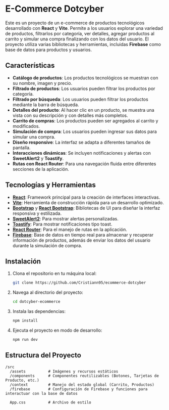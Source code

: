 # E-Commerce Dotcyber

Este es un proyecto de un e-commerce de productos tecnológicos desarrollado con **React** y **Vite**. Permite a los usuarios explorar una variedad de productos, filtrarlos por categoría, ver detalles, agregar productos al carrito y simular una compra finalizando con los datos del usuario. El proyecto utiliza varias bibliotecas y herramientas, incluidas **Firebase** como base de datos para productos y usuarios.

## Características

-   **Catálogo de productos**: Los productos tecnológicos se muestran con su nombre, imagen y precio.
-   **Filtrado de productos**: Los usuarios pueden filtrar los productos por categoría.
-   **Filtrado por búsqueda**: Los usuarios pueden filtrar los productos mediante la barra de búsqueda.
-   **Detalles del producto**: Al hacer clic en un producto, se muestra una vista con su descripción y con detalles más completos.
-   **Carrito de compras**: Los productos pueden ser agregados al carrito y modificados.
-   **Simulación de compra**: Los usuarios pueden ingresar sus datos para simular una compra.
-   **Diseño responsive**: La interfaz se adapta a diferentes tamaños de pantalla.
-   **Interacciones dinámicas**: Se incluyen notificaciones y alertas con **SweetAlert2** y **Toastify**.
-   **Rutas con React Router**: Para una navegación fluida entre diferentes secciones de la aplicación.


## Tecnologías y Herramientas

-   **[React](https://reactjs.org/)**: Framework principal para la creación de interfaces interactivas.
-   **[Vite](https://vitejs.dev/)**: Herramienta de construcción rápida para un desarrollo optimizado.
-   **[Bootstrap](https://getbootstrap.com/)** y **[React Bootstrap](https://react-bootstrap.netlify.app/)**: Bibliotecas de UI para diseñar la interfaz responsiva y estilizada.
-   **[SweetAlert2](https://sweetalert2.github.io/)**: Para mostrar alertas personalizadas.
-   **[Toastify](https://apvarun.github.io/toastify-js/)**: Para mostrar notificaciones tipo toast.
-   **[React Router](https://reactrouter.com/)**: Para el manejo de rutas en la aplicación.
-   **[Firebase](https://firebase.google.com/)**: Base de datos en tiempo real para almacenar y recuperar información de productos, además de enviar los datos del usuario durante la simulación de compra.

## Instalación

1.  Clona el repositorio en tu máquina local:
    
    ```bash
    git clone https://github.com/Cristiann95/ecommerce-dotcyber
    
    ```
    
2.  Navega al directorio del proyecto:
    
    ```bash
    cd dotcyber-ecommerce
    
    ```
    
3.  Instala las dependencias:
    
    ```bash
    npm install
    
    ```
    

    
4.  Ejecuta el proyecto en modo de desarrollo:
    
    ```bash
    npm run dev
    
    ```
    
    

## Estructura del Proyecto

```
/src
  /assets          # Imágenes y recursos estáticos
  /components      # Componentes reutilizables (Botones, Tarjetas de Producto, etc.)
  /context         # Manejo del estado global (Carrito, Productos)
  /firebase        # Configuración de Firebase y funciones para interactuar con la base de datos
 
  App.css          # Archivo de estilo

```

